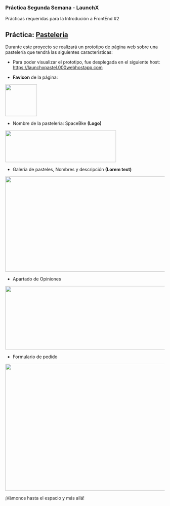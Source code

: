 ### Práctica Segunda Semana - LaunchX
Prácticas requeridas para la Introdución a FrontEnd #2

## Práctica: <a href="https://user-images.githubusercontent.com/73414537/156975892-653cdbf0-9af2-404b-99e0-7c6e4127a04e.png">Pastelería</a>

Durante este proyecto se realizará un prototipo de página web sobre una pastelería que tendrá las siguientes caracteristicas:

- Para poder visualizar el prototipo, fue desplegada en el siguiente host: https://launchxpastel.000webhostapp.com

- **Favicon** de la página:
 <img src="https://user-images.githubusercontent.com/73414537/156961067-53bd1173-a208-4b58-9096-d82e936d7691.png" width="100" height="100">
 
- Nombre de la pastelería: SpaceBke **(Logo)**
<img src="https://user-images.githubusercontent.com/73414537/156957092-fd11ea29-25b7-4b51-829a-4efd7baf329b.png" width="350" height="100">

- Galería de pasteles, Nombres y descripción **(Lorem text)**
<a href="https://launchxpastel.000webhostapp.com/#pasteles">
 <img src="https://user-images.githubusercontent.com/73414537/156958266-0c09a0d3-f87f-4634-93e0-9c84e50f3c9c.gif" width="600" height="300">
</a>

- Apartado de Opiniones
<img src="https://user-images.githubusercontent.com/73414537/156958644-d462f5e8-bec0-485f-90ec-84c5d685aea3.png" width="600" height="200">

- Formulario de pedido
<a href="https://launchxpastel.000webhostapp.com/form.html">
<img src="https://user-images.githubusercontent.com/73414537/156960221-5f460015-d3e7-4007-937c-fb4fb44416f5.png" width="600" height="400">
</a>

 ¡Vámonos hasta el espacio y más allá!

